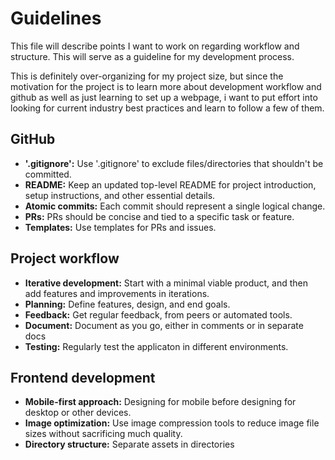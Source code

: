 # Guidelines

This file will describe
points I want to work on regarding workflow and structure. This will serve as a
guideline for my development process.

This is definitely over-organizing for my project size, but since the motivation
for the project is to learn more about development workflow and github as well as
just learning to set up a webpage, i want to put effort into looking for current
industry best practices and learn to follow a few of them.

## GitHub

- **'.gitignore':** Use '.gitignore' to exclude files/directories that shouldn't
  be committed.
- **README:** Keep an updated top-level README for project introduction, setup
  instructions, and other essential details.
- **Atomic commits:** Each commit should represent a single logical change.
- **PRs:** PRs should be concise and tied to a specific task or feature.
- **Templates:** Use templates for PRs and issues.

## Project workflow

- **Iterative development:** Start with a minimal viable product, and then add
  features and improvements in iterations.
- **Planning:** Define features, design, and end goals.
- **Feedback:** Get regular feedback, from peers or automated tools.
- **Document:** Document as you go, either in comments or in separate docs
- **Testing:** Regularly test the applicaton in different environments.

## Frontend development

- **Mobile-first approach:** Designing for mobile before designing for desktop
  or other devices.
- **Image optimization:** Use image compression tools to reduce image file sizes
  without sacrificing much quality.
- **Directory structure:** Separate assets in directories
